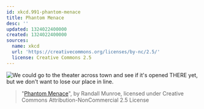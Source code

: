 ```yaml
---
id: xkcd.991-phantom-menace
title: Phantom Menace
desc: ''
updated: 1324022400000
created: 1324022400000
sources:
  name: xkcd
  url: 'https://creativecommons.org/licenses/by-nc/2.5/'
  license: Creative Commons 2.5
---
```

![We could go to the theater across town and see if it's opened THERE yet, but we don't want to lose our place in line.](https://imgs.xkcd.com/comics/phantom_menace.png)
> "[Phantom Menace](https://xkcd.com/991/)", by Randall Munroe, licensed under Creative Commons Attribution-NonCommercial 2.5 License
